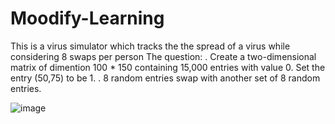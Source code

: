 # Moodify-Learning

This is a virus simulator which tracks the the spread of a virus while considering 8 swaps per person
The question:
. Create a two-dimensional matrix of dimention 100 * 150 containing 15,000 entries with value 0. Set the entry (50,75) to be 1.
. 8 random entries swap with another set of 8 random entries.


![image](https://user-images.githubusercontent.com/81459933/113349866-4b04ac00-9356-11eb-8714-445842d5d33d.png)

